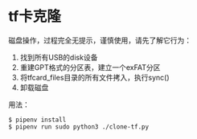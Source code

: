 # tf卡克隆

磁盘操作，过程完全无提示，谨慎使用，请先了解它行为：

1. 找到所有USB的disk设备
2. 重建GPT格式的分区表，建立一个exFAT分区
3. 将tfcard_files目录的所有文件拷入，执行sync()
4. 卸载磁盘

用法：

```
$ pipenv install
$ pipenv run sudo python3 ./clone-tf.py
```
